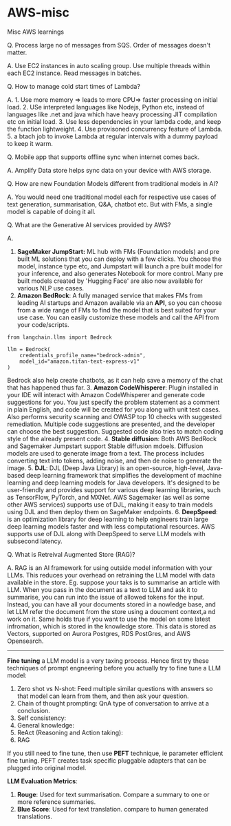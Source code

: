 # AWS-misc
Misc AWS learnings

Q. Process large no of messages from SQS. Order of messages doesn't matter.

A. Use EC2 instances in auto scaling group. Use multiple threads within each EC2 instance. Read messages in batches.

Q. How to manage cold start times of Lambda?

A. 1. Use more memory => leads to more CPU=> faster processing on initial load.
2. USe interpreted languages like Nodejs, Python etc, instead of languages like .net and java which have heavy processing JIT compilation etc on initial load.
3. Use less dependencies in your lambda code, and keep the function lightweight.
4. Use provisoned concurrency feature of Lambda.
5. a btach job to invoke Lambda at regular intervals with a dummy payload to keep it warm.

Q. Mobile app that supports offline sync when internet comes back.

A. Amplify Data store helps sync data on your device with AWS storage.

Q. How are new Foundation Models different from traditional models in AI?

A. You would need one traditional model each for respective use cases of text generation, summarisation, Q&A, chatbot etc. But with FMs, a single model is capable of doing it all.

Q. What are the Generative AI services provided by AWS?

A. 
1. **SageMaker JumpStart:** ML hub with FMs (Foundation models) and pre built ML solutions that you can deploy with a few clicks. You choose the model, instance type etc, and Jumpstart will launch a pre built model for your inference, and also generates Notebook for more control. Many pre built models created by 'Hugging Face' are also now available for various NLP use cases.
2. **Amazon BedRock**: A fully managed service that makes FMs from leading AI startups and Amazon available via an **API**, so you can choose from a wide range of FMs to find the model that is best suited for your use case. You can easily customize these models and call the API from your code/scripts. 
```
from langchain.llms import Bedrock

llm = Bedrock(
    credentials_profile_name="bedrock-admin",
    model_id="amazon.titan-text-express-v1"
)
```
Bedrock also help create chatbots, as it can help save a memory of the chat that has happened thus far.
3. **Amazon CodeWhisperer**: Plugin installed in your IDE will interact with Amazon CodeWhisperer and generate code suggestions for you. You just specify the problem statement as a comment in plain English, and code will be created for you along with unit test cases. Also performs security scanning and OWASP top 10 checks with suggested remediation. Multiple code suggestions are presented, and the developer can choose the best suggestion. Suggested code also tries to match coding style of the already present code.
4. **Stable diffusion**: Both AWS BedRock and Sagemaker Jumpstart support Stable diffusion mdoels. Diffusion models are used to generate image from a text. The process includes converting text into tokens, adding noise, and then de noise to generate the image.
5. **DJL**: DJL (Deep Java Library) is an open-source, high-level, Java-based deep learning framework that simplifies the development of machine learning and deep learning models for Java developers. It's designed to be user-friendly and provides support for various deep learning libraries, such as TensorFlow, PyTorch, and MXNet. AWS Sagemaker (as well as some other AWS services) supports use of DJL, making it easy to train models using DJL and then deploy them on SageMaker endpoints.
6. **DeepSpeed**: is an optimization library for deep learning to help engineers train large deep learning models faster and with less computational resources. AWS supports use of DJL along with DeepSpeed to serve LLM models with subsecond latency.

Q. What is Retreival Augmented Store (RAG)?

A. RAG is an AI framework for using outside model information with your LLMs. This reduces your overhead on retraining the LLM model with data available in the store. Eg. suppose your taks is to summarise an article with LLM. When you pass in the document as a text to LLM and ask it to summarise, you can run into the issue of allowed tokens for the input. Instead, you can have all your documents stored in a nowledge base, and let LLM refer the document from the store using a doucment context,a nd work on it. Same holds true if you want to use the model on some latest infromation, which is stored in the knowledge store. 
This data is stored as Vectors, supported on Aurora Postgres, RDS PostGres, and AWS Opensearch.

-----

**Fine tuning** a LLM model is a very taxing process. Hence first try these techniques of prompt engneering before you actually try to fine tune a LLM model:
1. Zero shot vs N-shot: Feed multiple similar questions with answers so that model can learn from them, and then ask your question.
2. Chain of thought prompting: QnA type of conversation to arrive at a conclusion.
3. Self consistency: 
4. General knowledge:
5. ReAct (Reasoning and Action taking):
6. RAG 
 
If you still need to fine tune, then use **PEFT** technique, ie parameter efficient fine tuning. PEFT creates task specific pluggable adapters that can be plugged into original model.

**LLM Evaluation Metrics**:
1. **Rouge**: Used for text summarisation. Compare a summary to one or more reference summaries.
2. **Blue Score**: Used for text translation. compare to human generated translations.
